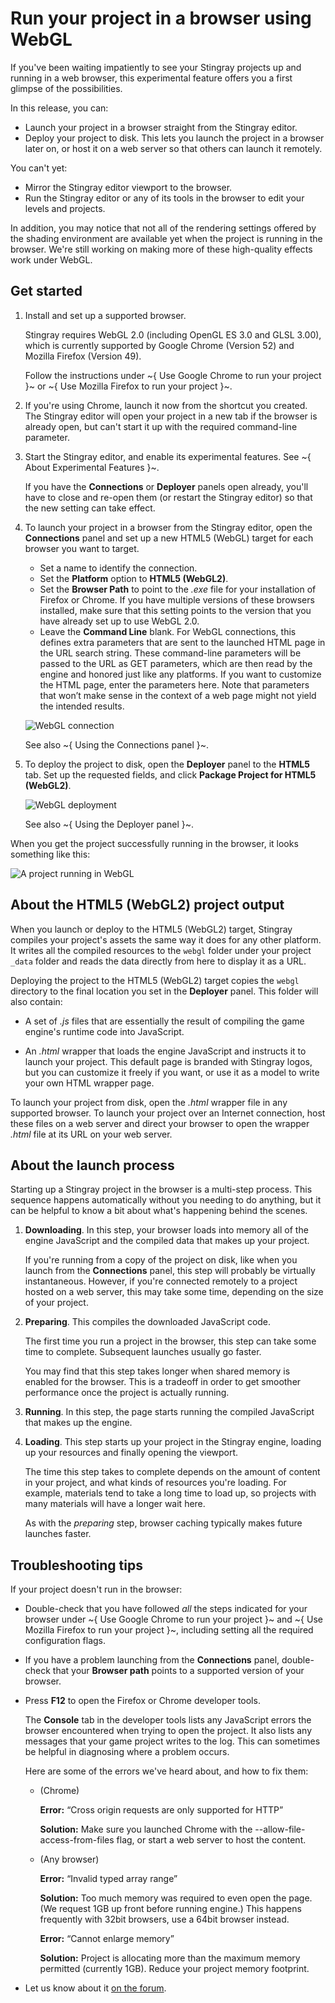 # Run your project in a browser using WebGL

If you've been waiting impatiently to see your Stingray projects up and running in a web browser, this experimental feature offers you a first glimpse of the possibilities.

In this release, you can:

-	Launch your project in a browser straight from the Stingray editor.
-	Deploy your project to disk. This lets you launch the project in a browser later on, or host it on a web server so that others can launch it remotely.

You can't yet:

-	Mirror the Stingray editor viewport to the browser.
-	Run the Stingray editor or any of its tools in the browser to edit your levels and projects.

In addition, you may notice that not all of the rendering settings offered by the shading environment are available yet when the project is running in the browser. We're still working on making more of these high-quality effects work under WebGL.

## Get started

1.	Install and set up a supported browser.

	Stingray requires WebGL 2.0 (including OpenGL ES 3.0 and GLSL 3.00), which is currently supported by Google Chrome (Version 52) and Mozilla Firefox (Version 49).

	Follow the instructions under ~{ Use Google Chrome to run your project }~ or ~{ Use Mozilla Firefox to run your project }~.

1.	If you're using Chrome, launch it now from the shortcut you created. The Stingray editor will open your project in a new tab if the browser is already open, but can't start it up with the required command-line parameter.

1.	Start the Stingray editor, and enable its experimental features. See ~{ About Experimental Features }~.

	If you have the **Connections** or **Deployer** panels open already, you'll have to close and re-open them (or restart the Stingray editor) so that the new setting can take effect.

1.	To launch your project in a browser from the Stingray editor, open the **Connections** panel and set up a new HTML5 (WebGL) target for each browser you want to target.

	-	Set a name to identify the connection.
	-	Set the **Platform** option to **HTML5 (WebGL2)**.
	-	Set the **Browser Path** to point to the *.exe* file for your installation of Firefox or Chrome. If you have multiple versions of these browsers installed, make sure that this setting points to the version that you have already set up to use WebGL 2.0.
	-	Leave the **Command Line** blank. For WebGL connections, this defines extra parameters that are sent to the launched HTML page in the URL search string. These command-line parameters will be passed to the URL as GET parameters, which are then read by the engine and honored just like any platforms. If you want to customize the HTML page, enter the parameters here. Note that parameters that won’t make sense in the context of a web page might not yield the intended results.

	![WebGL connection](../images/experimental_webgl_connection.png)

	See also ~{ Using the Connections panel }~.

1.	To deploy the project to disk, open the **Deployer** panel to the **HTML5** tab. Set up the requested fields, and click **Package Project for HTML5 (WebGL2)**.

	![WebGL deployment](../images/experimental_webgl_deployer.png)

	See also ~{ Using the Deployer panel }~.

When you get the project successfully running in the browser, it looks something like this:

![A project running in WebGL](../images/experimental_webgl_running.jpg)

## About the HTML5 (WebGL2) project output

When you launch or deploy to the HTML5 (WebGL2) target, Stingray compiles your project's assets the same way it does for any other platform. It writes all the compiled resources to the `webgl` folder under your project `_data` folder and reads the data directly from here to display it as a URL.

Deploying the project to the HTML5 (WebGL2) target copies the `webgl` directory to the final location you set in the **Deployer** panel.  This folder will also contain:

-	A set of *.js* files that are essentially the result of compiling the game engine's runtime code into JavaScript.

-	An *.html* wrapper that loads the engine JavaScript and instructs it to launch your project. This default page is branded with Stingray logos, but you can customize it freely if you want, or use it as a model to write your own HTML wrapper page.

To launch your project from disk, open the *.html* wrapper file in any supported browser. To launch your project over an Internet connection, host these files on a web server and direct your browser to open the wrapper *.html* file at its URL on your web server.

## About the launch process

Starting up a Stingray project in the browser is a multi-step process. This sequence happens automatically without you needing to do anything, but it can be helpful to know a bit about what's happening behind the scenes.

1.	**Downloading**. In this step, your browser loads into memory all of the engine JavaScript and the compiled data that makes up your project.

	If you're running from a copy of the project on disk, like when you launch from the **Connections** panel, this step will probably be virtually instantaneous. However, if you're connected remotely to a project hosted on a web server, this may take some time, depending on the size of your project.

1.	**Preparing**. This compiles the downloaded JavaScript code.

	The first time you run a project in the browser, this step can take some time to complete. Subsequent launches usually go faster.

	You may find that this step takes longer when shared memory is enabled for the browser. This is a tradeoff in order to get smoother performance once the project is actually running.

1.	**Running**. In this step, the page starts running the compiled JavaScript that makes up the engine.

1.	**Loading**. This step starts up your project in the Stingray engine, loading up your resources and finally opening the viewport.

	The time this step takes to complete depends on the amount of content in your project, and what kinds of resources you're loading. For example, materials tend to take a long time to load up, so projects with many materials will have a longer wait here.

	As with the *preparing* step, browser caching typically makes future launches faster.

## Troubleshooting tips

If your project doesn't run in the browser:

-	Double-check that you have followed *all* the steps indicated for your browser under ~{ Use Google Chrome to run your project }~ and ~{ Use Mozilla Firefox to run your project }~, including setting all the required configuration flags.

-	If you have a problem launching from the **Connections** panel, double-check that your **Browser path** points to a supported version of your browser.

-	Press **F12** to open the Firefox or Chrome developer tools.

	The **Console** tab in the developer tools lists any JavaScript errors the browser encountered when trying to open the project. It also lists any messages that your game project writes to the log. This can sometimes be helpful in diagnosing where a problem occurs.

	Here are some of the errors we've heard about, and how to fix them:

	- (Chrome)

		**Error:** “Cross origin requests are only supported for HTTP”

		**Solution:** Make sure you launched Chrome with the --allow-file-access-from-files flag, or start a web server to host the content.

	- (Any browser)

		**Error:** “Invalid typed array range”

		**Solution:** Too much memory was required to even open the page. (We request 1GB up front before running engine.) This happens frequently with 32bit browsers, use a 64bit browser instead.

		**Error:** “Cannot enlarge memory”

		**Solution:** Project is allocating more than the maximum memory permitted (currently 1GB). Reduce your project memory footprint.

-	Let us know about it [on the forum](http://www.autodesk.com/stingray-forums).
